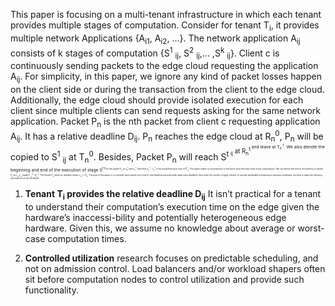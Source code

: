 This paper is focusing on a multi-tenant infrastructure in which each tenant provides multiple stages of computation.
Consider for tenant T<sub>i</sub>, it provides multiple network Applications {A<sub>i1</sub>, A<sub>i2</sub>, ...}. 
The network application A<sub>ij</sub> consists of k stages of computation {S<sup>1</sup> <sub>ij</sub>, S<sup>2</sup> <sub>ij</sub>,... ,S<sup>k</sup> <sub>ij</sub>}.
Client c is continuously sending packets to the edge cloud requesting the application A<sub>ij</sub>.
For simplicity, in this paper, we ignore any kind of packet losses happen on the client side or during the transaction from the client to the edge cloud.
Additionally, the edge cloud should provide isolated execution for each client since multiple clients can send requests asking for the same network application.
Packet P<sub>n</sub> is the nth packet from client c requesting application A<sub>ij</sub>.
It has a relative deadline D<sub>ij</sub>.
P<sub>n</sub> reaches the edge cloud at R<sub>n</sub><sup>0</sup>, P<sub>n</sub> will be copied to S<sup>1</sup> <sub>ij</sub> at T<sub>n</sub><sup>0</sup>. 
Besides, Packet P<sub>n</sub> will reach S<sup>t<sup> <sub>ij</sub> at R<sub>n</sub><sup>t<sup> and leave at T<sub>n</sub> <sup>t</sup>.
We also denote the beginning and end of the execution of stage S<sup>t<sup> <sub>ij<sub> for the packet P<sub>n</sub> as s<sub>n</sub><sup>t</sup> and e<sub>n</sub> <sup>t</sup>.
Note that e<sub>n</sub> <sup>t</sup> - s<sub>n</sub> <sup>t</sup> is the actual execution time of S<sup>t</sup> <sub>ij</sub>.
This paper makes no assumptions on the worst case execution time of any computations.
We can denote the end-to-end latency of packet P<sub>n</sub> as L<sub>n</sub>, L<sub>n</sub> equals T<sub>n</sub> <sup>k</sup> - R<sub>n</sub> <sup>0</sup>.
The Packet P<sub>n</sub> meets its deadline means L<sub>n</sub> <= D<sub>n</sub>.
The goal of this paper is to schedule tasks based on its end-to-end deadline and practically make more deadlines even when the system is highly utilized.
To provide predictable scheduling on dynamic workloads, we have to make the following assumptions on the workload:

1. **Tenant T<sub>i</sub> provides the relative deadline D<sub>ij</sub>** 
It isn’t practical for a tenant to understand their computation’s execution time on the edge given the hardware’s inaccessi-bility and potentially heterogeneous edge hardware.
Given this, we assume no knowledge about average or worst-case computation times.

2. **Controlled utilization**
research focuses on predictable scheduling, and not on admission control. 
Load balancers and/or workload shapers often sit before computation nodes to control utilization and provide such functionality.



